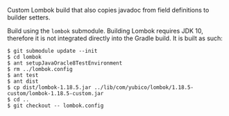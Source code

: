 Custom Lombok build that also copies javadoc from field definitions to builder
setters.

Build using the `lombok` submodule. Building Lombok requires JDK 10, therefore
it is not integrated directly into the Gradle build. It is built as such:

```
$ git submodule update --init
$ cd lombok
$ ant setupJavaOracle8TestEnvironment
$ rm ../lombok.config
$ ant test
$ ant dist
$ cp dist/lombok-1.18.5.jar ../lib/com/yubico/lombok/1.18.5-custom/lombok-1.18.5-custom.jar
$ cd ..
$ git checkout -- lombok.config
```
